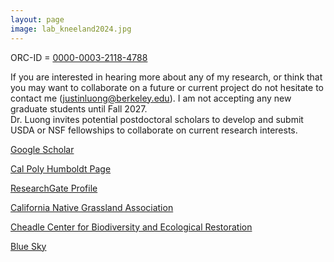 ```yaml
---
layout: page
image: lab_kneeland2024.jpg
---
```


ORC-ID = [0000-0003-2118-4788](https://orcid.org/0000-0003-2118-4788)

If you are interested in hearing more about any of my research, or think that you may want to collaborate on a future or current project do not hesitate to contact me ([justinluong@berkeley.edu](mailto:justinluong@berkeley.edu)). I am not accepting any new graduate students until Fall 2027.   
Dr. Luong invites potential postdoctoral scholars to develop and submit USDA or NSF fellowships to collaborate on current research interests.  

[Google Scholar](https://scholar.google.com/citations?user=YSOJb-wAAAAJ&hl=en)  

[Cal Poly Humboldt Page](https://ffrm.humboldt.edu/people/justin-luong)

[ResearchGate Profile](https://www.researchgate.net/profile/Justin_Luong)

[California Native Grassland Association](https://cnga.org)

[Cheadle Center for Biodiversity and Ecological Restoration](https://www.ccber.ucsb.edu/)

[Blue Sky](https://bsky.app/profile/justincluong.bsky.social)  
